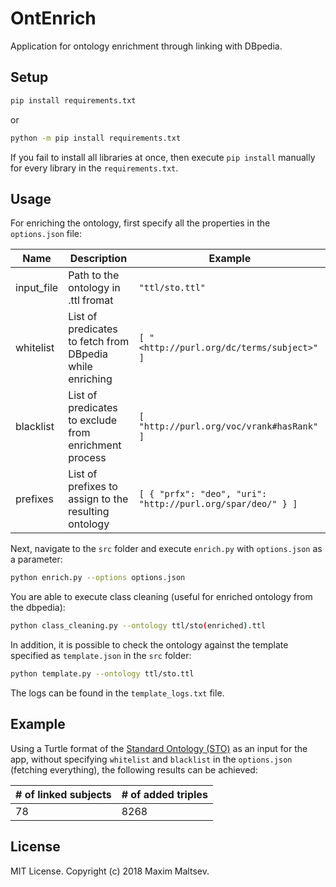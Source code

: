 # OntEnrich
Application for ontology enrichment through linking with DBpedia.

## Setup
```bash
pip install requirements.txt
```
or
```cmd
python -m pip install requirements.txt
```

If you fail to install all libraries at once, then execute `pip install` manually for every library in the `requirements.txt`.

## Usage
For enriching the ontology, first specify all the properties in the `options.json` file:

| Name | Description | Example |
| ---- | ----------- | ------- |
| input_file | Path to the ontology in .ttl fromat | `"ttl/sto.ttl"` |
| whitelist | List of predicates to fetch from DBpedia while enriching | `[ "<http://purl.org/dc/terms/subject>" ]` |
| blacklist | List of predicates to exclude from enrichment process | `[ "http://purl.org/voc/vrank#hasRank" ]` |
| prefixes | List of prefixes to assign to the resulting ontology | `[ { "prfx": "deo", "uri": "http://purl.org/spar/deo/" } ]` |

Next, navigate to the `src` folder and execute `enrich.py` with `options.json` as a parameter:
```bash
python enrich.py --options options.json
```

You are able to execute class cleaning (useful for enriched ontology from the dbpedia):
```bash
python class_cleaning.py --ontology ttl/sto(enriched).ttl
```

In addition, it is possible to check the ontology against the template specified as `template.json` in the `src` folder:
```bash
python template.py --ontology ttl/sto.ttl
```
The logs can be found in the `template_logs.txt` file.

## Example
Using a Turtle format of the [Standard Ontology (STO)](https://github.com/i40-Tools/StandardOntology) as an input for the app, without specifying `whitelist` and `blacklist` in the `options.json` (fetching everything), the following results can be achieved:

| # of linked subjects | # of added triples |
| -------------------- | ------------------ |
| 78 | 8268 |

## License
MIT License. Copyright (c) 2018 Maxim Maltsev.
